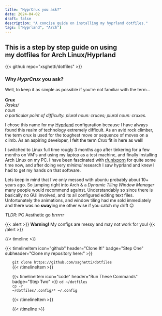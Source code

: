 ```yaml
---
title: "HyprCrux you ask?"
date: 2024-04-02
draft: false
description: "A concise guide on installing my hyprland dotfiles."
tags: ["Hyprland", "Arch"]
---
```

<h2> This is a step by step guide on using<br> my dotfiles for Arch Linux/Hyprland</h2>
{{< github repo="xsghetti/dotfiles" >}}

### Why *HyprCrux* you ask?
Well, to keep it as simple as possible if you're not familiar with the term...<br><br>
**Crux** <br>
*/krəks/*<br>
*noun <br>
a particular point of difficulty.
plural noun: cruces; plural noun: cruxes.*

I chose this name for my [Hyprland](https://hyprland.org) configuration because I have always found this realm of technology extremely difficult. As an avid rock climber, the term crux is used for the toughest move or sequence of moves on a climb. As an aspiring developer, I felt the term *Crux* fit in here as well!    

I switched to Linux full time rougly 3 months ago after tinkering for a few months on VM's and using my laptop as a test machine, and finally installing Arch Linux on my PC. I have been fascinated with [r/unixporn](https://reddit.com/r/unixporn/) for quite some time now, and after doing very *minimal* research I saw hyprland and knew I had to get my hands on that software.  

Lets keep in mind that I've only messed with ubuntu probably about 10+ years ago. So jumping right into Arch & a *Dynamic Tiling Window Manager* many people would recommend against. Understandably so since there is basically no GUI involved, and its all configured editing text files. Unfortunately the animations, and window tiling had me sold immediately and there was no **sway**ing me other wise if you catch my drift :wink:

*TLDR*: PC Aesthetic go *brrrrrr*




{{< alert >}}
**Warning!** My configs are messy and may not work for you!
{{< /alert >}}


{{< timeline >}}

{{< timelineItem icon="github" header="Clone It!" badge="Step One" subheader="Clone my repository here:" >}}
<ul>
<code>git clone https://github.com/xsghetti/dotfiles</code>
<br>
{{< /timelineItem >}}

{{< timelineItem icon="code" header="Run These Commands" badge="Step Two" >}}
<code>cd ~/dotfiles</code>
<br>
<code>cp -r ~/dotfiles/.config/* ~/.config</code>

{{< /timelineItem >}}


{{< /timeline >}}